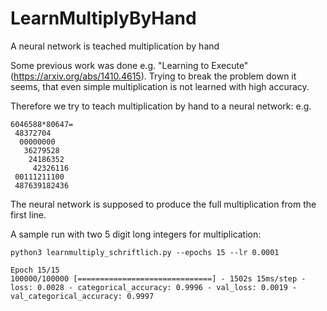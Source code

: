 # LearnMultiplyByHand
A neural network is teached multiplication by hand

Some previous work was done e.g. "Learning to Execute" (https://arxiv.org/abs/1410.4615). Trying to break the problem down it seems,
that even simple multiplication is not learned with high accuracy.

Therefore we try to teach multiplication by hand to a neural network:
e.g.

    6046588*80647=  
     48372704   
      00000000   
       36279528   
        24186352   
         42326116  
     00111211100   
     487639182436  
 
The neural network is supposed to produce the full multiplication from the first line.


A sample run with two 5 digit long integers for multiplication:
    
    python3 learnmultiply_schriftlich.py --epochs 15 --lr 0.0001
    
    Epoch 15/15
    100000/100000 [==============================] - 1502s 15ms/step - loss: 0.0028 - categorical_accuracy: 0.9996 - val_loss: 0.0019 - val_categorical_accuracy: 0.9997
